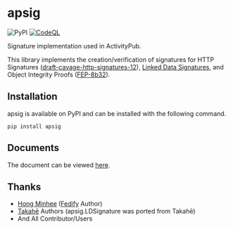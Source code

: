 # apsig
![PyPI](https://img.shields.io/pypi/v/apsig)
 [![CodeQL](https://github.com/AmaseCocoa/apsig/actions/workflows/github-code-scanning/codeql/badge.svg?branch=main)](https://github.com/AmaseCocoa/apsig/actions/workflows/github-code-scanning/codeql)

Signature implementation used in ActivityPub.

This library implements the creation/verification of signatures for HTTP Signatures ([draft-cavage-http-signatures-12](https://datatracker.ietf.org/doc/html/draft-cavage-http-signatures-12)), [Linked Data Signatures](https://docs.joinmastodon.org/spec/security/#ld), and Object Integrity Proofs ([FEP-8b32](https://codeberg.org/fediverse/fep/src/branch/main/fep/8b32/fep-8b32.md)).
## Installation
apsig is available on PyPI and can be installed with the following command.
```
pip install apsig
```
## Documents
The document can be viewed [here](https://github.com/AmaseCocoa/apsig/tree/main/docs).
## Thanks
- [Hong Minhee](https://github.com/dahlia) ([Fedify](https://fedify.dev/) Author)
- [Takahē](https://github.com/jointakahe/takahe) Authors (apsig.LDSignature was ported from Takahē)
- And All Contributor/Users
